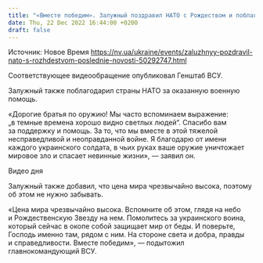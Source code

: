 ```yaml
---
title: "«Вместе победим». Залужный поздравил НАТО с Рождеством и поблагодарил за помощь"
date: Thu, 22 Dec 2022 16:44:00 +0200
draft: false
---
```

Источник: Новое Время https://nv.ua/ukraine/events/zaluzhnyy-pozdravil-nato-s-rozhdestvom-poslednie-novosti-50292747.html


Соответствующее видеообращение опубликовал Генштаб ВСУ.

 Залужный также поблагодарил страны НАТО за оказанную военную помощь.

«Дорогие братья по оружию! Мы часто вспоминаем выражение: „в темные времена хорошо видно светлых людей“. Спасибо вам за поддержку и помощь. За то, что мы вместе в этой тяжелой несправедливой и неоправданной войне. Я благодарю от имени каждого украинского солдата, в чьих руках ваше оружие уничтожает мировое зло и спасает невинные жизни», — заявил он.

 Видео дня   

Залужный также добавил, что цена мира чрезвычайно высока, поэтому об этом не нужно забывать.

«Цена мира чрезвычайно высока. Вспомните об этом, глядя на небо и Рождественскую Звезду на нем. Помолитесь за украинского воина, который сейчас в окопе собой защищает мир от беды. И поверьте, Господь именно там, рядом с ним. На стороне света и добра, правды и справедливости. Вместе победим», — подытожил главнокомандующий ВСУ.
